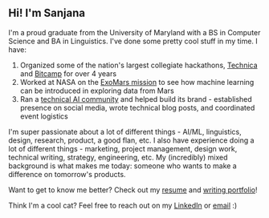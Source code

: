 ## Hi! I'm Sanjana

I'm a proud graduate from the University of Maryland with a BS in Computer Science and BA in Linguistics. I've done some pretty cool stuff in my time. I have:
1. Organized some of the nation's largest collegiate hackathons, [Technica](https://gotechnica.org/) and [Bitcamp](https://bit.camp/) for over 4 years
2. Worked at NASA on the [ExoMars mission](https://www.nasa.gov/feature/goddard/2018/moma) to see how machine learning can be introduced in exploring data from Mars 
3. Ran a [technical AI community](https://www.rsqrdai.org/) and helped build its brand - established presence on social media, wrote technical blog posts, and coordinated event logistics

I'm super passionate about a lot of different things - AI/ML, linguistics, design, research, product, a good flan, etc. I also have experience doing a lot of different things - marketing, project management, design work, technical writing, strategy, engineering, etc. My (incredibly) mixed background is what makes me today: someone who wants to make a difference on tomorrow's products.

Want to get to know me better? Check out my [resume](https://sanjananana.github.io/files/pdfs/SCResume_Website.pdf) and [writing portfolio](https://sanjananana.github.io/files/pdfs/Writing_Portfolio_SChowdhury.pdf)!

Think I'm a cool cat? Feel free to reach out on my [LinkedIn](https://www.linkedin.com/in/smchowdhury/) or [email](mailto:sanjanamchowdhury@gmail.com) :)
